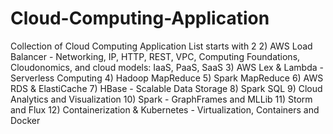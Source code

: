# Cloud-Computing-Application
Collection of Cloud Computing Application
List starts with 2
2) AWS Load Balancer - Networking, IP, HTTP, REST, VPC, Computing Foundations, Cloudonomics, and cloud models: IaaS, PaaS, SaaS
3) AWS Lex & Lambda - Serverless Computing
4) Hadoop MapReduce
5) Spark MapReduce
6) AWS RDS & ElastiCache
7) HBase - Scalable Data Storage 
8) Spark SQL 
9) Cloud Analytics and Visualization
10) Spark - GraphFrames and MLLib
11) Storm and Flux
12) Containerization & Kubernetes - Virtualization, Containers and Docker
